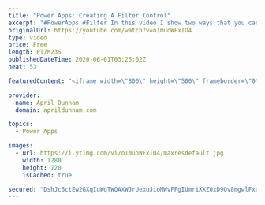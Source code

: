 ```yaml
---
title: "Power Apps: Creating A Filter Control"
excerpt: "#PowerApps #Filter In this video I show two ways that you can create a Filter Control to refine the results in a gallery."
originalUrl: https://youtube.com/watch?v=o1muoWFxIO4
type: video
price: Free
length: PT7M23S
publishedDateTime: 2020-06-01T03:25:02Z
heat: 53

featuredContent: "<iframe width=\"800\" height=\"500\" frameborder=\"0\" src=\"https://www.youtube.com/embed/o1muoWFxIO4\" allow=\"accelerometer; autoplay; encrypted-media; gyroscope; picture-in-picture\" allowfullscreen></iframe>"

provider:
  name: April Dunnam
  domain: aprildunnam.com

topics:
  - Power Apps

images:
  - url: https://i.ytimg.com/vi/o1muoWFxIO4/maxresdefault.jpg
    width: 1280
    height: 720
    isCached: true

secured: "DshJc6ctEw2GXqIuWqTWQAXWJrUexuJioMWvFFgIUmriXXZ0xD9Ov8mgwlFxxblND8CManm5u9KI87Y+9d0zRYgIo2ukE4YBxfWmjrJFPEpuVefsd7YLBl8xTdO1ovgLRVHFnG7m2iNA/OJsnIrSXQ406JL9Y3m6o4omIcZ21TRolf3cx1SUeUSr8RGPIyRGQ/Foy1TzHJoD1Ae0ne/aqllP8sJW9cIglR7YbZxzFsh+YLQpCND/Bdu95GUhFioOL9YEtQ4u49u+bw5ngRp87zsmxzNMXxj+oi9xtl9E+1dKY3q2kClJpjCbgjDwz1rycxiz4B+5jBKPh3fw4KmXiOv6QO7koQYhGA7dly88xGe+1mhtlJqea0QPfHmmpotUZOT0wxdyw84wdL5F/NMAfx6ZSVullrRNxm1XJl06kK8=;AI5oMmQ5JrzCbOLH6QPcdg=="
---
```


